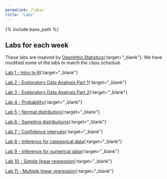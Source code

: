 ```yaml
---
permalink: /labs/
title: "Labs"
---
```


{% include base_path %}

## Labs for each week

These labs are inspired by [OpenIntro Statistics](https://www.openintro.org/book/os/){:target="_blank"}. We have modified some of the labs to match the class schedule.

[Lab 1 - Intro to R](https://github.com/IntroToStatNCAT/IntroToStatNCAT.github.io/tree/main/files/Labs/01_intro_to_r){:target="_blank"}

[Lab 2 - Exploratory Data Analysis Part 1](https://github.com/IntroToStatNCAT/IntroToStatNCAT.github.io/tree/main/files/Labs/02a_Exploratory_Data_Analysis_PartI){:target="_blank"}

[Lab 3 - Exploratory Data Analysis Part 2](https://github.com/IntroToStatNCAT/IntroToStatNCAT.github.io/tree/main/files/Labs/02b_Exploratory_Data_Analysis_PartII){:target="_blank"}

[Lab 4 - Probability](https://github.com/IntroToStatNCAT/IntroToStatNCAT.github.io/tree/main/files/Labs/03_probability){:target="_blank"}

[Lab 5 - Normal distribution](https://github.com/IntroToStatNCAT/IntroToStatNCAT.github.io/tree/main/files/Labs/04_normal_distribution){:target="_blank"}

[Lab 6 - Sampling distributions](https://github.com/IntroToStatNCAT/IntroToStatNCAT.github.io/tree/main/files/Labs/05a_sampling_distributions){:target="_blank"}

[Lab 7 - Confidence intervals](https://github.com/IntroToStatNCAT/IntroToStatNCAT.github.io/tree/main/files/Labs/05b_confidence_intervals){:target="_blank"}

[Lab 8 - Inference for categorical data](https://github.com/IntroToStatNCAT/IntroToStatNCAT.github.io/tree/main/files/Labs/06_inf_for_categorical_data){:target="_blank"}

[Lab 9 - Inference for numerical data](https://github.com/IntroToStatNCAT/IntroToStatNCAT.github.io/tree/main/files/Labs/07_inf_for_numerical_data){:target="_blank"}

[Lab 10 - Simple linear regression](){:target="_blank"}

[Lab 11 - Multiple linear regression](){:target="_blank"}
